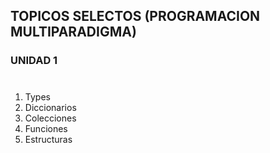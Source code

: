 ## TOPICOS SELECTOS (PROGRAMACION MULTIPARADIGMA)

### UNIDAD 1
#
1. Types
2. Diccionarios
3. Colecciones
4. Funciones
5. Estructuras

